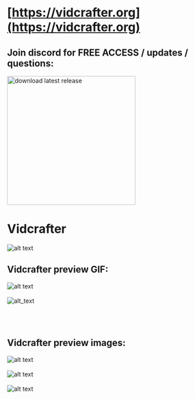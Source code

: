 # [https://vidcrafter.org](https://vidcrafter.org)

## Join discord for FREE ACCESS / updates / questions: 

[<img alt="download latest release" width="300px" src="https://i.imgur.com/jSzTTyx.png" />](https://discord.gg/jVB2dRTwxn)


# Vidcrafter
![alt text](https://i.imgur.com/VWD0VA4.png)

## Vidcrafter preview GIF:

![alt text](https://i.imgur.com/x3OqMH8.gif)
<br>
<br>
![alt_text](https://i.imgur.com/QrySq7x.gif)

<br>
<br>

## Vidcrafter preview images:
![alt text](https://i.imgur.com/yZ5kJcl.png)
<br>
<br>
![alt text](https://i.imgur.com/FNLKyiN.png)
<br>
<br>
![alt text](https://i.imgur.com/LNt2sQ5.png)



